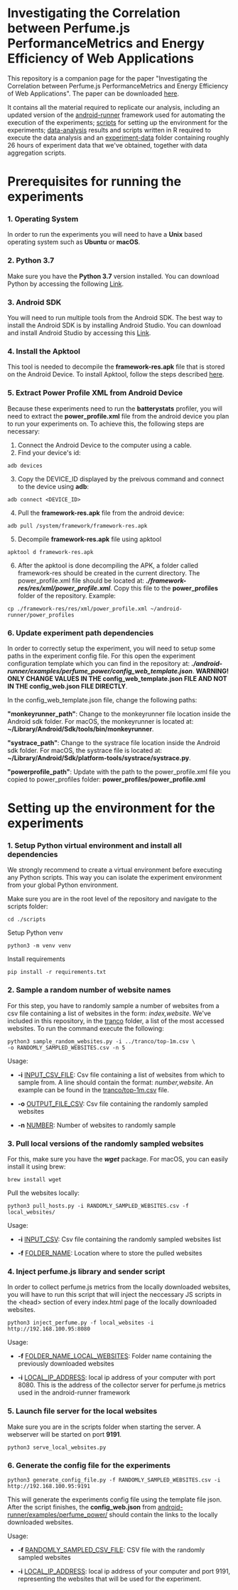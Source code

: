 # Investigating the Correlation between Perfume.js PerformanceMetrics and Energy Efficiency of Web Applications

This repository is a companion page for the paper "Investigating the Correlation between Perfume.js PerformanceMetrics and Energy Efficiency of Web Applications". The paper can be downloaded [here]().

It contains all the material required to replicate our analysis, including an updated version of the [android-runner](https://github.com/S2-group/android-runner/blob/master/documentation/A_Mobile_2020.pdf) framework used for automating the execution of the experiments; [scripts](./scripts) for setting up the environment for the experiments; [data-analysis](./data-analysis) results and scripts written in R required to execute the data analysis and an [experiment-data](./experiment-data) folder containing roughly 26 hours of experiment data that we've obtained, together with data aggregation scripts.

# Prerequisites for running the experiments

### 1. Operating System

In order to run the experiments you will need to have a **Unix** based operating system such as **Ubuntu** or **macOS**.

### 2. Python 3.7

Make sure you have the **Python 3.7** version installed. You can download Python by accessing the following [Link](https://www.python.org/downloads/release/python-379/).

### 3. Android SDK

You will need to run multiple tools from the Android SDK. The best way to install the Android SDK is by installing Android Studio. You can download and install Android Studio by accessing this [Link](https://developer.android.com/studio).

### 4. Install the Apktool

This tool is needed to decompile the **framework-res.apk** file that is stored on the Android Device. To install Apktool, follow the steps described [here](https://ibotpeaches.github.io/Apktool/install/).

### 5. Extract Power Profile XML from Android Device

Because these experiments need to run the **batterystats** profiler, you will need to extract the **power_profile.xml** file from the android device you plan to run your experiments on. To achieve this, the following steps are necessary:

1. Connect the Android Device to the computer using a cable.
2. Find your device's id:
```shell
adb devices
```
3. Copy the DEVICE_ID displayed by the preivous command and connect to the device using **adb**: 
```shell
adb connect <DEVICE_ID>
```

4. Pull the **framework-res.apk** file from the android device:
```shell
adb pull /system/framework/framework-res.apk
```

5. Decompile **framework-res.apk** file using apktool
```shell
apktool d framework-res.apk
```

6. After the apktool is done decompiling the APK, a folder called framework-res should be created in the current directory. The power_profile.xml file should be located at: ***./framework-res/res/xml/power_profile.xml***. Copy this file to the **power_profiles** folder of the repository. Example:
```shell
cp ./framework-res/res/xml/power_profile.xml ~/android-runner/power_profiles
```

### 6. Update experiment path dependencies
In order to correctly setup the experiment, you will need to setup some paths in the experiment config file. For this open the experiment configuration template which you can find in the repository at: ***./android-runner/examples/perfume_power/config_web_template.json***. **WARNING! ONLY CHANGE VALUES IN THE config_web_template.json FILE AND NOT IN THE config_web.json FILE DIRECTLY**.

In the config_web_template.json file, change the following paths: 

**"monkeyrunner_path"**: Change to the monkeyrunner file location inside the Android sdk folder. For macOS, the monkeyrunner is located at: **~/Library/Android/Sdk/tools/bin/monkeyrunner**.

**"systrace_path"**: Change to the systrace file location inside the Android sdk folder. For macOS, the systrace file is located at: **~/Library/Android/Sdk/platform-tools/systrace/systrace.py**.

**"powerprofile_path"**: Update with the path to the power_profile.xml file you copied to power_profiles folder: **power_profiles/power_profile.xml**

# Setting up the environment for the experiments

### 1. Setup Python virtual environment and install all dependencies
We strongly recommend to create a virtual environment before executing any Python scripts. This way you can isolate the experiment environment from your global Python environment.

Make sure you are in the root level of the repository and navigate to the scripts folder:
```shell
cd ./scripts
```
Setup Python venv
```shell
python3 -m venv venv
```
Install requirements
```shell
pip install -r requirements.txt
```

### 2. Sample a random number of website names
For this step, you have to randomly sample a number of websites from a csv file containing a list of websites in the form: *index,website*. We've included in this repository, in the [tranco](./tranco) folder, a list of the most accessed websites. To run the command execute the following:
```shell
python3 sample_random_websites.py -i ../tranco/top-1m.csv \
-o RANDOMLY_SAMPLED_WEBSITES.csv -n 5
```
Usage:

* **-i** <ins>INPUT_CSV_FILE</ins>: Csv file containing a list of websites from which to sample from. A line should contain the format: *number,website*. An example can be found in the [tranco/top-1m.csv](./tranco/top-1m.csv) file.

* **-o** <ins>OUTPUT_FILE_CSV</ins>: Csv file containing the randomly sampled websites

* **-n** <ins>NUMBER</ins>: Number of websites to randomly sample

### 3. Pull local versions of the randomly sampled websites
For this, make sure you have the ***wget*** package. For macOS, you can easily install it using brew:
```shell
brew install wget
```
Pull the websites locally:
```shell
python3 pull_hosts.py -i RANDOMLY_SAMPLED_WEBSITES.csv -f local_websites/
```
Usage:
* **-i** <ins>INPUT_CSV</ins>: Csv file containing the randomly sampled websites list

* **-f** <ins>FOLDER_NAME</ins>: Location where to store the pulled websites

### 4. Inject **perfume.js** library and sender script
In order to collect perfume.js metrics from the locally downloaded websites, you will have to run this script that will inject the neccessary JS scripts in the \<head> section of every index.html page of the locally downloaded websites.
```shell
python3 inject_perfume.py -f local_websites -i http://192.168.100.95:8080
``` 
Usage:
* **-f** <ins>FOLDER_NAME_LOCAL_WEBSITES</ins>: Folder name containing the previously downloaded websites

* **-i** <ins>LOCAL_IP_ADDRESS</ins>: local ip address of your computer with port 8080. This is the address of the collector server for perfume.js metrics used in the android-runner framework

### 5. Launch file server for the local websites
Make sure you are in the scripts folder when starting the server. A webserver will be started on port **9191**.
```shell
python3 serve_local_websites.py
```

### 6. Generate the config file for the experiments
```shell
python3 generate_config_file.py -f RANDOMLY_SAMPLED_WEBSITES.csv -i http://192.168.100.95:9191
```

This will generate the experiments config file using the template file json. After the script finishes, the **config_web.json** from [android-runner/examples/perfume_power/](./android-runner/examples/perfume_power/config_web.json) should contain the links to the locally downloaded websites.

Usage:
* **-f** <ins>RANDOMLY_SAMPLED_CSV_FILE</ins>: CSV file with the randomly sampled websites

* **-i** <ins>LOCAL_IP_ADDRESS</ins>: local ip address of your computer and port 9191, representing the websites that will be used for the experiment.


 